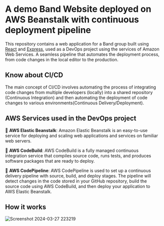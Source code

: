 # A demo Band Website deployed on AWS Beanstalk with continuous deployment pipeline

This repository contains a web application for a Band group built using [React](https://reactjs.com/) and  [Express](https://expressjs.com/), used as a DevOps project using the services of Amazon Web Services. A seamless pipeline that automates the deployment process, from code changes in the local editor to the production. 


## Know about CI/CD 

The main concept of CI/CD involves automating the process of integrating code changes from multiple developers (locally) into a shared repository (Continuous Integration) and then automating the deployment of code changes to various environments(Continuous Delivery/Deployment).


## AWS Services used in the DevOps project 

🔹 **AWS Elastic Beanstalk**: Amazon Elastic Beanstalk is an easy-to-use service for deploying and scaling web applications and services on familiar web servers.

🔹 **AWS CodeBuild**: AWS CodeBuild is a fully managed continuous integration service that compiles source code, runs tests, and produces software packages that are ready to deploy.

🔹 **AWS CodePipeline**:  AWS CodePipeline is used to set up a continuous delivery pipeline with source, build, and deploy stages. The pipeline will detect changes in the code stored in your GitHub repository, build the source code using AWS CodeBuild, and then deploy your application to AWS Elastic Beanstalk.

## How it works
![Screenshot 2024-03-27 223219](https://github.com/SagarG2003/aws-elastic-beanstalk-website/assets/113847560/4f609309-43c8-4bd7-9615-805843f23181)





